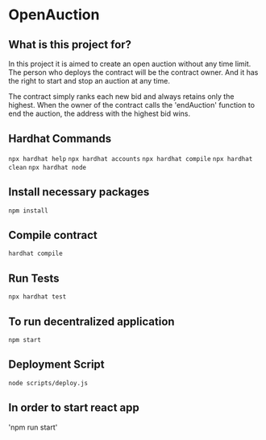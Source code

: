 # OpenAuction

## What is this project for?

In this project it is aimed to create an open auction without any time limit. The person who deploys the contract will be the contract owner. And it has the right to start and stop an auction at any time. 

The contract simply ranks each new bid and always retains only the highest. When the owner of the contract calls the 'endAuction' function to end the auction, the address with the highest bid wins.

## Hardhat Commands

`npx hardhat help`
`npx hardhat accounts`
`npx hardhat compile`
`npx hardhat clean`
`npx hardhat node`

## Install necessary packages

`npm install`

## Compile contract

`hardhat compile`

## Run Tests

`npx hardhat test`

## To run decentralized application 

`npm start`

## Deployment Script

`node scripts/deploy.js`

## In order to start react app
'npm run start'